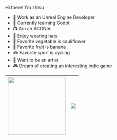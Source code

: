 Hi there! I'm zhtsu

- 🔭 Work as an Unreal Engine Developer
- 🌱 Currently learning Godot
- 📺 Am an ACGNer
- 🧢 Enjoy wearing hats
- 🥬 Favorite vegetable is cauliflower
- 🍎 Favorite fruit is banana
- 🚲 Favorite sport is cycling
- 🎨 Want to be an artist
- 🎮 Dream of creating an interesting indie game

| <a href="https://octodex.github.com/"><img src="https://octodex.github.com/images/hula_loop_octodex03.gif" width="180" height="180" ></a> | [![](https://github-readme-stats.vercel.app/api?username=zhtsu&hide_border=true&hide_title=true)](https://github.com/anuraghazra/github-readme-stats) |
| ------------- | ------------- |



